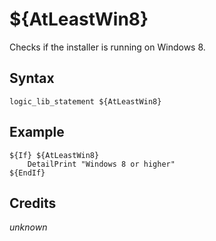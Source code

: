 # ${AtLeastWin8}

Checks if the installer is running on Windows 8.

## Syntax

    logic_lib_statement ${AtLeastWin8}

## Example

    ${If} ${AtLeastWin8}
        DetailPrint "Windows 8 or higher"
    ${EndIf}

## Credits

*unknown*
